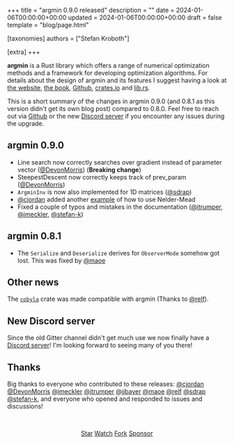 +++
title = "argmin 0.9.0 released"
description = ""
date = 2024-01-06T00:00:00+00:00
updated = 2024-01-06T00:00:00+00:00
draft = false
template = "blog/page.html"

[taxonomies]
authors = ["Stefan Kroboth"]

[extra]
+++

<b>argmin</b> is a Rust library which offers a range of numerical optimization methods and a framework for 
developing optimization algorithms.  For details about the design of argmin and its features I suggest having a look at
[the website](https://argmin-rs.org),
[the book](https://argmin-rs.org/book),
[Github](https://github.com/argmin-rs/argmin),
[crates.io](https://crates.io/crates/argmin) and
[lib.rs](https://lib.rs/crates/argmin).

This is a short summary of the changes in argmin 0.9.0 (and 0.8.1 as this version didn't get its own blog post) compared to 0.8.0.
Feel free to reach out via [Github](https://github.com/argmin-rs/argmin) or the new [Discord server](https://discord.gg/fYB8AwxxMW) if you encounter any issues during the upgrade.

## argmin 0.9.0

* Line search now correctly searches over gradient instead of parameter vector ([@DevonMorris](https://github.com/DevonMorris)) (**Breaking change**)
* SteepestDescent now correctly keeps track of prev_param ([@DevonMorris](https://github.com/DevonMorris))
* `ArgminInv` is now also implemented for 1D matrices ([@sdrap](https://github.com/sdrap))
* [@cjordan](https://github.com/cjordan) added another [example](https://github.com/argmin-rs/argmin/blob/main/argmin/examples/neldermead-cubic.rs) of how to use Nelder-Mead
* Fixed a couple of typos and mistakes in the documentation ([@itrumper](https://github.com/itrumper), [@imeckler](https://github.com/imeckler), [@stefan-k](https://github.com/stefan-k))

## argmin 0.8.1

* The `Serialize` and `Deserialize` derives for `ObserverMode` somehow got lost. This was fixed by [@maoe](https://github.com/maoe)

## Other news

The [`cobyla`](https://crates.io/crates/cobyla) crate was made compatible with argmin (Thanks to [@relf](https://github.com/relf)).

## New Discord server

Since the old Gitter channel didn't get much use we now finally have a [Discord server](https://discord.gg/fYB8AwxxMW)! I'm looking forward to seeing many of you there!

## Thanks

Big thanks to everyone who contributed to these releases: 
[@cjordan](https://github.com/cjordan)
[@DevonMorris](https://github.com/DevonMorris)
[@imeckler](https://github.com/imeckler)
[@itrumper](https://github.com/itrumper)
[@jjbayer](https://github.com/jjbayer)
[@maoe](https://github.com/maoe)
[@relf](https://github.com/relf)
[@sdrap](https://github.com/sdrap)
[@stefan-k](https://github.com/stefan-k),
and everyone who opened and responded to issues and discussions!



<br>
<script async defer src="https://buttons.github.io/buttons.js"></script>
<p align="center">
<a class="github-button" href="https://github.com/argmin-rs/argmin" data-icon="octicon-star" data-size="large" data-show-count="true" aria-label="Star argmin-rs/argmin on GitHub">Star</a>
<a class="github-button" href="https://github.com/argmin-rs/argmin/subscription" data-icon="octicon-eye" data-size="large" data-show-count="true" aria-label="Watch argmin-rs/argmin on GitHub">Watch</a>
<a class="github-button" href="https://github.com/argmin-rs/argmin/fork" data-icon="octicon-repo-forked" data-size="large" data-show-count="true" aria-label="Fork argmin-rs/argmin on GitHub">Fork</a>
<a class="github-button" href="https://github.com/sponsors/stefan-k" data-icon="octicon-heart" data-size="large" aria-label="Sponsor @stefan-k on GitHub">Sponsor</a>
</p>
